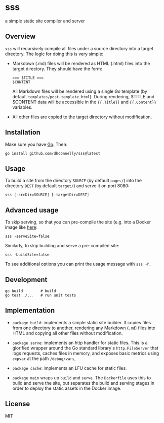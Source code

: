# sss

a simple static site compiler and server

## Overview

`sss` will recursively compile all files under a source directory into a target
directory. The logic for doing this is very simple:

-   Markdown (.md) files will be rendered as HTML (.html) files into the
    target directory. They should have the form:

        === $TITLE ===
        $CONTENT

    All Markdown files will be rendered using a single Go template (by default
    `templates/post-template.html`). During rendering, $TITLE and $CONTENT data
    will be accessible in the `{{.Title}}` and `{{.Content}}` variables.

-   All other files are copied to the target directory without modification.

## Installation

Make sure you have [Go](https://go.dev/dl/). Then:

    go install github.com/dhconnelly/sss@latest

## Usage

To build a site from the directory `SOURCE` (by default `pages/`) into the
directory `DEST` (by default `target/`) and serve it on port 8080:

    sss [-srcDir=SOURCE] [-targetDir=DEST]

## Advanced usage

To skip serving, so that you can pre-compile the site (e.g. into a Docker
image like [here](https://github.com/dhconnelly/dhcdev):

    sss -serveSite=false

Similarly, to skip building and serve a pre-compiled site:

    sss -buildSite=false

To see additional options you can print the usage message with `sss -h`.

## Development

    go build        # build
    go test ./...   # run unit tests

## Implementation

-   `package build`: implements a simple static site builder. It copies files
    from one directory to another, rendering any Markdown (`.md`) files into
    HTML and copying all other files without modification.

-   `package serve`: implements an http handler for static files. This is a
    glorified wrapper around the Go standard library's `http.FileServer` that
    logs requests, caches files in memory, and exposes basic metrics using
    `expvar` at the path `/debug/vars`, 

-   `package cache`: implements an LFU cache for static files.

-   `package main` wraps up `build` and `serve`. The `Dockerfile` uses this
    to build and serve the site, but separates the build and serving stages in
    order to deploy the static assets in the Docker image.

## License

MIT
